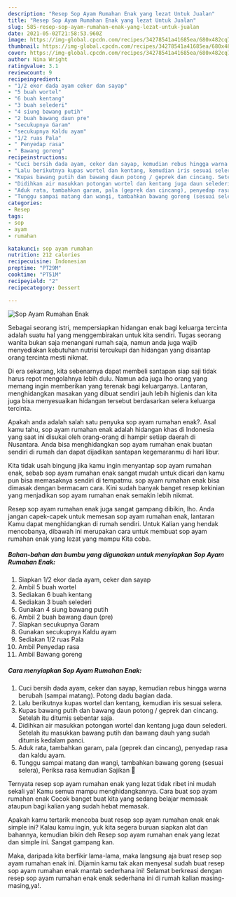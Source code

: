 ```yaml
---
description: "Resep Sop Ayam Rumahan Enak yang lezat Untuk Jualan"
title: "Resep Sop Ayam Rumahan Enak yang lezat Untuk Jualan"
slug: 585-resep-sop-ayam-rumahan-enak-yang-lezat-untuk-jualan
date: 2021-05-02T21:58:53.960Z
image: https://img-global.cpcdn.com/recipes/34278541a41685ea/680x482cq70/sop-ayam-rumahan-enak-foto-resep-utama.jpg
thumbnail: https://img-global.cpcdn.com/recipes/34278541a41685ea/680x482cq70/sop-ayam-rumahan-enak-foto-resep-utama.jpg
cover: https://img-global.cpcdn.com/recipes/34278541a41685ea/680x482cq70/sop-ayam-rumahan-enak-foto-resep-utama.jpg
author: Nina Wright
ratingvalue: 3.1
reviewcount: 9
recipeingredient:
- "1/2 ekor dada ayam ceker dan sayap"
- "5 buah wortel"
- "6 buah kentang"
- "3 buah selederi"
- "4 siung bawang putih"
- "2 buah bawang daun pre"
- "secukupnya Garam"
- "secukupnya Kaldu ayam"
- "1/2 ruas Pala"
- " Penyedap rasa"
- " Bawang goreng"
recipeinstructions:
- "Cuci bersih dada ayam, ceker dan sayap, kemudian rebus hingga warna berubah (sampai matang). Potong dadu bagian dada."
- "Lalu berikutnya kupas wortel dan kentang, kemudian iris sesuai selera."
- "Kupas bawang putih dan bawang daun potong / geprek dan cincang. Setelah itu ditumis sebentar saja."
- "Didihkan air masukkan potongan wortel dan kentang juga daun selederi. Setelah itu masukkan bawang putih dan bawang dauh yang sudah ditumis kedalam panci."
- "Aduk rata, tambahkan garam, pala (geprek dan cincang), penyedap rasa dan kaldu ayam."
- "Tunggu sampai matang dan wangi, tambahkan bawang goreng (sesuai selera), Periksa rasa kemudian Sajikan 🙂"
categories:
- Resep
tags:
- sop
- ayam
- rumahan

katakunci: sop ayam rumahan 
nutrition: 212 calories
recipecuisine: Indonesian
preptime: "PT29M"
cooktime: "PT51M"
recipeyield: "2"
recipecategory: Dessert

---
```



![Sop Ayam Rumahan Enak](https://img-global.cpcdn.com/recipes/34278541a41685ea/680x482cq70/sop-ayam-rumahan-enak-foto-resep-utama.jpg)

Sebagai seorang istri, mempersiapkan hidangan enak bagi keluarga tercinta adalah suatu hal yang menggembirakan untuk kita sendiri. Tugas seorang  wanita bukan saja menangani rumah saja, namun anda juga wajib menyediakan kebutuhan nutrisi tercukupi dan hidangan yang disantap orang tercinta mesti nikmat.

Di era  sekarang, kita sebenarnya dapat membeli santapan siap saji tidak harus repot mengolahnya lebih dulu. Namun ada juga lho orang yang memang ingin memberikan yang terenak bagi keluarganya. Lantaran, menghidangkan masakan yang dibuat sendiri jauh lebih higienis dan kita juga bisa menyesuaikan hidangan tersebut berdasarkan selera keluarga tercinta. 



Apakah anda adalah salah satu penyuka sop ayam rumahan enak?. Asal kamu tahu, sop ayam rumahan enak adalah hidangan khas di Indonesia yang saat ini disukai oleh orang-orang di hampir setiap daerah di Nusantara. Anda bisa menghidangkan sop ayam rumahan enak buatan sendiri di rumah dan dapat dijadikan santapan kegemaranmu di hari libur.

Kita tidak usah bingung jika kamu ingin menyantap sop ayam rumahan enak, sebab sop ayam rumahan enak sangat mudah untuk dicari dan kamu pun bisa memasaknya sendiri di tempatmu. sop ayam rumahan enak bisa dimasak dengan bermacam cara. Kini sudah banyak banget resep kekinian yang menjadikan sop ayam rumahan enak semakin lebih nikmat.

Resep sop ayam rumahan enak juga sangat gampang dibikin, lho. Anda jangan capek-capek untuk memesan sop ayam rumahan enak, lantaran Kamu dapat menghidangkan di rumah sendiri. Untuk Kalian yang hendak mencobanya, dibawah ini merupakan cara untuk membuat sop ayam rumahan enak yang lezat yang mampu Kita coba.

<!--inarticleads1-->

##### Bahan-bahan dan bumbu yang digunakan untuk menyiapkan Sop Ayam Rumahan Enak:

1. Siapkan 1/2 ekor dada ayam, ceker dan sayap
1. Ambil 5 buah wortel
1. Sediakan 6 buah kentang
1. Sediakan 3 buah selederi
1. Gunakan 4 siung bawang putih
1. Ambil 2 buah bawang daun (pre)
1. Siapkan secukupnya Garam
1. Gunakan secukupnya Kaldu ayam
1. Sediakan 1/2 ruas Pala
1. Ambil  Penyedap rasa
1. Ambil  Bawang goreng




<!--inarticleads2-->

##### Cara menyiapkan Sop Ayam Rumahan Enak:

1. Cuci bersih dada ayam, ceker dan sayap, kemudian rebus hingga warna berubah (sampai matang). Potong dadu bagian dada.
1. Lalu berikutnya kupas wortel dan kentang, kemudian iris sesuai selera.
1. Kupas bawang putih dan bawang daun potong / geprek dan cincang. Setelah itu ditumis sebentar saja.
1. Didihkan air masukkan potongan wortel dan kentang juga daun selederi. Setelah itu masukkan bawang putih dan bawang dauh yang sudah ditumis kedalam panci.
1. Aduk rata, tambahkan garam, pala (geprek dan cincang), penyedap rasa dan kaldu ayam.
1. Tunggu sampai matang dan wangi, tambahkan bawang goreng (sesuai selera), Periksa rasa kemudian Sajikan 🙂




Ternyata resep sop ayam rumahan enak yang lezat tidak ribet ini mudah sekali ya! Kamu semua mampu menghidangkannya. Cara buat sop ayam rumahan enak Cocok banget buat kita yang sedang belajar memasak ataupun bagi kalian yang sudah hebat memasak.

Apakah kamu tertarik mencoba buat resep sop ayam rumahan enak enak simple ini? Kalau kamu ingin, yuk kita segera buruan siapkan alat dan bahannya, kemudian bikin deh Resep sop ayam rumahan enak yang lezat dan simple ini. Sangat gampang kan. 

Maka, daripada kita berfikir lama-lama, maka langsung aja buat resep sop ayam rumahan enak ini. Dijamin kamu tak akan menyesal sudah buat resep sop ayam rumahan enak mantab sederhana ini! Selamat berkreasi dengan resep sop ayam rumahan enak enak sederhana ini di rumah kalian masing-masing,ya!.

